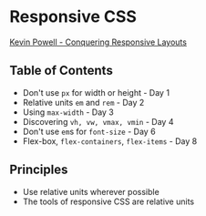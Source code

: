 # Responsive CSS

[Kevin Powell - Conquering Responsive Layouts](https://courses.kevinpowell.co/conquering-responsive-layouts)

## Table of Contents

- Don't use `px` for width or height - Day 1
- Relative units `em` and `rem` - Day 2
- Using `max-width` - Day 3
- Discovering `vh, vw, vmax, vmin` - Day 4
- Don't use `em`s for `font-size` - Day 6
- Flex-box, `flex-containers`, `flex-items` - Day 8

## Principles

- Use relative units wherever possible
- The tools of responsive CSS are relative units